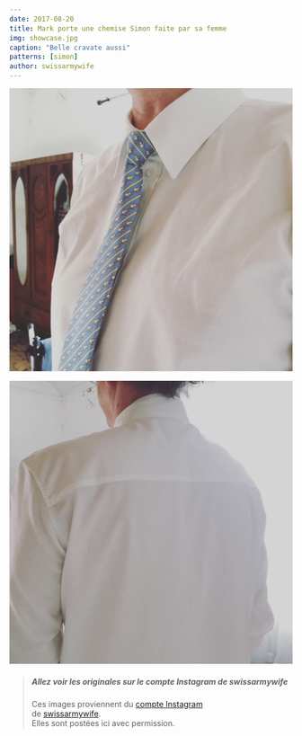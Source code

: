 ```yaml
---
date: 2017-08-20
title: Mark porte une chemise Simon faite par sa femme
img: showcase.jpg
caption: "Belle cravate aussi"
patterns: [simon]
author: swissarmywife
---
```


![Une autre vue](2.jpg)

![Et une vue de dos](3.jpg)

> ##### Allez voir les originales sur le compte Instagram de swissarmywife
>
> Ces images proviennent du [compte Instagram](https://www.instagram.com/p/BYAX07OFEPL/)  
> de [swissarmywife](https://mnel2.wordpress.com/).  
> Elles sont postées ici avec permission.
